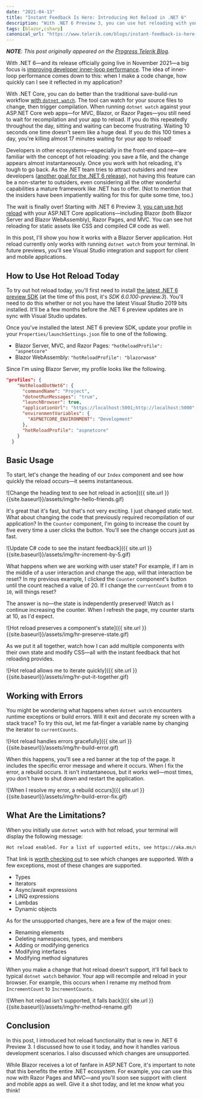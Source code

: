 ```yaml
---
date: "2021-04-13"
title: "Instant Feedback Is Here: Introducing Hot Reload in .NET 6"
description: "With .NET 6 Preview 3, you can use hot reloading with your ASP.NET Core apps."
tags: [blazor,csharp]
canonical_url: "https://www.telerik.com/blogs/instant-feedback-is-here-introducing-hot-reload-in-dotnet-6"
---
```


***NOTE**: This post originally appeared on the [Progress Telerik Blog](https://www.telerik.com/blogs/instant-feedback-is-here-introducing-hot-reload-in-dotnet-6).*

With .NET 6—and its release officially going live in November 2021—a big focus is [improving developer inner-loop performance](https://github.com/dotnet/core/issues/5510). The idea of inner-loop performance comes down to this: when I make a code change, how quickly can I see it reflected in my application?

With .NET Core, you can do better than the traditional save-build-run workflow [with `dotnet watch`](https://docs.microsoft.com/aspnet/core/tutorials/dotnet-watch?view=aspnetcore-5.0). The tool can watch for your source files to change, then trigger compilation. When running `dotnet watch` against your ASP.NET Core web apps—for MVC, Blazor, or Razor Pages—you still need to wait for recompilation and your app to reload. If you do this repeatedly throughout the day, sitting and waiting can become frustrating. Waiting 10 seconds one time doesn't seem like a huge deal. If you do this 100 times a day, you're killing almost 17 minutes waiting for your app to reload! 

Developers in other ecosystems—especially in the front-end space—are familiar with the concept of hot reloading: you save a file, and the change appears almost instantaneously. Once you work with hot reloading, it's tough to go back. As the .NET team tries to attract outsiders and new developers ([another goal for the .NET 6 release](https://github.com/dotnet/core/issues/5465)), not having this feature can be a non-starter to outsiders, even considering all the other wonderful capabilities a mature framework like .NET has to offer. (Not to mention that the insiders have been impatiently waiting for this for quite some time, too.)

The wait is finally over! Starting with .NET 6 Preview 3, [you can use hot reload](https://devblogs.microsoft.com/aspnet/asp-net-core-updates-in-net-6-preview-3/#initial-net-hot-reload-support) with your ASP.NET Core applications—including Blazor (both Blazor Server and Blazor WebAssembly), Razor Pages, and MVC. You can see hot reloading for static assets like CSS and compiled C# code as well. 

In this post, I'll show you how it works with a Blazor Server application. Hot reload currently only works with running `dotnet watch` from your terminal. In future previews, you'll see Visual Studio integration and support for client and mobile applications.

## How to Use Hot Reload Today

To try out hot reload today, you'll first need to install [the latest .NET 6 preview SDK](https://dotnet.microsoft.com/download/dotnet/6.0) (at the time of this post, it's *SDK 6.0.100-preview.3*). You'll need to do this whether or not you have the latest Visual Studio 2019 bits installed. It'll be a few months before the .NET 6 preview updates are in sync with Visual Studio updates.

Once you've installed the latest .NET 6 preview SDK, update your profile in your `Properties/launchSettings.json` file to one of the following.

- Blazor Server, MVC, and Razor Pages: `"hotReloadProfile": "aspnetcore"`
- Blazor WebAssembly: `"hotReloadProfile": "blazorwasm"`

Since I'm using Blazor Server, my profile looks like the following.

```json
"profiles": {
    "HotReloadDotNet6": {
      "commandName": "Project",
      "dotnetRunMessages": "true",
      "launchBrowser": true,
      "applicationUrl": "https://localhost:5001;http://localhost:5000",
      "environmentVariables": {
        "ASPNETCORE_ENVIRONMENT": "Development"
      },
      "hotReloadProfile": "aspnetcore"
    }
  }
```

## Basic Usage

To start, let's change the heading of our `Index` component and see how quickly the reload occurs—it seems instantaneous.

![Change the heading text to see hot reload in action]({{ site.url }}{{site.baseurl}}/assets/img/hr-hello-friends.gif)

It's great that it's fast, but that's not very exciting. I just changed static text. What about changing the code that previously required recompilation of our application? In the `Counter` component, I'm going to increase the count by five every time a user clicks the button. You'll see the change occurs just as fast.

![Update C# code to see the instant feedback]({{ site.url }}{{site.baseurl}}/assets/img/hr-increment-by-5.gif)

What happens when we are working with user state? For example, if I am in the middle of a user interaction and change the app, will that interaction be reset? In my previous example, I clicked the `Counter` component's button until the count reached a value of 20. If I change the `currentCount` from `0` to `10`, will things reset?

The answer is no—the state is independently preserved! Watch as I continue increasing the counter. When I refresh the page, my counter starts at 10, as I'd expect.

![Hot reload preserves a component's state]({{ site.url }}{{site.baseurl}}/assets/img/hr-preserve-state.gif)

As we put it all together, watch how I can add multiple components with their own state and modify CSS—all with the instant feedback that hot reloading provides.

![Hot reload allows me to iterate quickly]({{ site.url }}{{site.baseurl}}/assets/img/hr-put-it-together.gif)

## Working with Errors

You might be wondering what happens when `dotnet watch` encounters runtime exceptions or build errors. Will it exit and decorate my screen with a stack trace? To try this out, let me fat-finger a variable name by changing the iterator to `currentCounts`.

![Hot reload handles errors gracefully]({{ site.url }}{{site.baseurl}}/assets/img/hr-build-error.gif)

When this happens, you'll see a red banner at the top of the page. It includes the specific error message and where it occurs. When I fix the error, a rebuild occurs. It isn't instantaneous, but it works well—most times, you don't have to shut down and restart the application.

![When I resolve my error, a rebuild occurs]({{ site.url }}{{site.baseurl}}/assets/img/hr-build-error-fix.gif)

## What Are the Limitations?

When you initially use `dotnet watch` with hot reload, your terminal will display the following message:

```bash
Hot reload enabled. For a list of supported edits, see https://aka.ms/dotnet/hot-reload. Press "Ctrl + R" to restart.
```

That link is [worth checking out](https://aka.ms/dotnet/hot-reload) to see which changes are supported. With a few exceptions, most of these changes are supported.

- Types
- Iterators
- Async/await expressions
- LINQ expressions
- Lambdas
- Dynamic objects

As for the unsupported changes, here are a few of the major ones:

- Renaming elements
- Deleting namespaces, types, and members
- Adding or modifying generics
- Modifying interfaces
- Modifying method signatures

When you make a change that hot reload doesn't support, it'll fall back to typical `dotnet watch` behavior. Your app will recompile and reload in your browser. For example, this occurs when I rename my method from `IncrementCount` to `IncrementCounts`.

![When hot reload isn't supported, it falls back]({{ site.url }}{{site.baseurl}}/assets/img/hr-method-rename.gif)

## Conclusion

In this post, I introduced hot reload functionality that is new in .NET 6 Preview 3. I discussed how to use it today, and how it handles various development scenarios. I also discussed which changes are unsupported. 

While Blazor receives a lot of fanfare in ASP.NET Core, it's important to note that this benefits the entire .NET ecosystem. For example, you can use this now with Razor Pages and MVC—and you'll soon see support with client and mobile apps as well. Give it a shot today, and let me know what you think!

